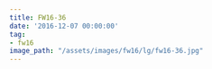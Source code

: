 ```yaml
---
title: FW16-36
date: '2016-12-07 00:00:00'
tag:
- fw16
image_path: "/assets/images/fw16/lg/fw16-36.jpg"
---
```

